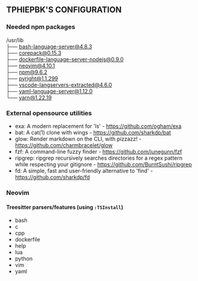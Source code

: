 ## TPHIEPBK'S CONFIGURATION

### Needed npm packages

/usr/lib</br>
├── bash-language-server@4.8.3</br>
├── corepack@0.15.3</br>
├── dockerfile-language-server-nodejs@0.9.0</br>
├── neovim@4.10.1</br>
├── npm@9.6.2</br>
├── pyright@1.1.299</br>
├── vscode-langservers-extracted@4.6.0</br>
├── yaml-language-server@1.12.0</br>
└── yarn@1.22.19</br>

### External opensource utilities

+ exa: A modern replacement for 'ls' - https://github.com/ogham/exa
+ bat: A cat(1) clone with wings - https://github.com/sharkdp/bat
+ glow: Render markdown on the CLI, with pizzazz! - https://github.com/charmbracelet/glow
+ fzf: A command-line fuzzy finder - https://github.com/junegunn/fzf
+ ripgrep: ripgrep recursively searches directories for a regex pattern while respecting your gitignore - https://github.com/BurntSushi/ripgrep
+ fd: A simple, fast and user-friendly alternative to 'find' - https://github.com/sharkdp/fd

### Neovim

#### Treesitter parsers/features (using `:TSInstall`)
+ bash
+ c
+ cpp
+ dockerfile
+ help
+ lua
+ python
+ vim
+ yaml
